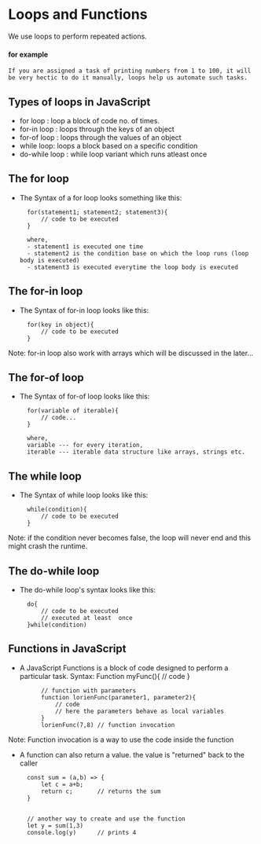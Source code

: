 # Loops and Functions
We use loops to perform repeated actions.
#### for example
    If you are assigned a task of printing numbers from 1 to 100, it will be very hectic to do it manually, loops help us automate such tasks.

## Types of loops in JavaScript
* for loop : loop a block of code no. of times.
* for-in loop : loops through the keys of an object
* for-of loop : loops through the values of an object
* while loop: loops a block based on a specific condition
* do-while loop : while loop variant which runs atleast once

## The for loop
- The Syntax of a for loop looks something like this:

        for(statement1; statement2; statement3){
            // code to be executed
        }

        where,
        - statement1 is executed one time
        - statement2 is the condition base on which the loop runs (loop body is executed)
        - statement3 is executed everytime the loop body is executed

## The for-in loop
- The Syntax of for-in loop looks like this:

        for(key in object){
            // code to be executed
        }

Note: for-in loop also work with arrays which will be discussed in the later...


## The for-of loop
- The Syntax of for-of loop looks like this:

        for(variable of iterable){
            // code...
        }

        where,
        variable --- for every iteration,
        iterable --- iterable data structure like arrays, strings etc.

## The while loop
- The Syntax of while loop looks like this:

        while(condition){
            // code to be executed
        }

Note: if the condition never becomes false, the loop will never end and this might crash the runtime.

## The do-while loop
- The do-while loop's syntax looks like this:

        do{
            // code to be executed
            // executed at least  once
        }while(condition)

## Functions in JavaScript
- A JavaScript Functions is a block of code designed to perform a particular task.
        Syntax:
            Function myFunc(){
                // code
            }

            // function with parameters
            function lorienFunc(parameter1, parameter2){
                // code
                // here the parameters behave as local variables
            }
            lorienFunc(7,8) // function invocation

Note: Function invocation is a way to use the code inside the function

- A function can also return a value. the value is "returned" back to the caller

        const sum = (a,b) => {
            let c = a+b;
            return c;       // returns the sum
        }


        // another way to create and use the function
        let y = sum(1,3)
        console.log(y)      // prints 4